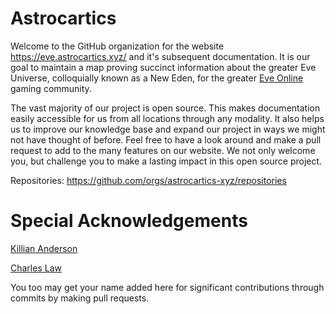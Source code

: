 # Astrocartics

Welcome to the GitHub organization for the website https://eve.astrocartics.xyz/ and it's subsequent documentation. It is our goal to maintain a map proving succinct information about the greater Eve Universe, colloquially known as a New Eden, for the greater [Eve Online](https://www.eveonline.com/) gaming community. 

The vast majority of our project is open source. This makes documentation easily accessible for us from all locations through any modality. It also helps us to improve our knowledge base and expand our project in ways we might not have thought of before. 
Feel free to have a look around and make a pull request to add to the many features on our website. We not only welcome you, but challenge you to make a lasting impact in this open source project.

Repositories: https://github.com/orgs/astrocartics-xyz/repositories

# Special Acknowledgements

[Killian Anderson](https://github.com/kandrsn99)

[Charles Law](https://github.com/claw726)

You too may get your name added here for significant contributions through commits by making pull requests.
